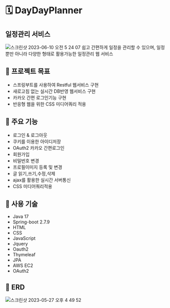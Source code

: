 # 🗓 DayDayPlanner

## 일정관리 서비스
![스크린샷 2023-06-10 오전 5 24 07](https://github.com/dpfmaptm1534/DayDayPlanner/assets/75537734/3ffd45d5-5076-4dba-8fae-426fc9242b1a)
쉽고 간편하게 일정을 관리할 수 있으며, 일정뿐만 아니라 다양한 형태로 활용가능한 일정관리 웹 서비스

## 📌 프로젝트 목표

- 스프링부트를 사용하여 Restful 웹서비스 구현
- 새로고침 없는 실시간 DB반영 웹서비스 구현
- 카카오 간편 로그인기능 구현
- 반응형 웹을 위한 CSS 미디어쿼리 적용


## 📌 주요 기능
- 로그인 & 로그아웃
- 쿠키를 이용한 아이디저장
- OAuth2 카카오 간편로그인
- 회원가입
- 비밀번호 변경
- 프로필이미지 등록 및 변경
- 글 읽기,쓰기,수정,삭제
- ajax를 활용한 실시간 서버통신
- CSS 미디어쿼리적용

## 📌 사용 기술
- Java 17
- Spring-boot 2.7.9
- HTML
- CSS
- JavaScript
- Jquery
- Oauth2
- Thymeleaf
- JPA
- AWS EC2
- OAuth2

## 📌 ERD
![스크린샷 2023-05-27 오후 4 49 52](https://github.com/dpfmaptm1534/DayDayPlanner/assets/75537734/7791bbdc-2c0f-46ee-8e4d-815f4ce8afea)

